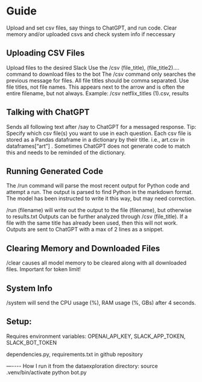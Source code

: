 # Guide
Upload and set csv files, say things to ChatGPT, and run code. Clear memory and/or uploaded csvs  and check system info if neccessary

## Uploading CSV Files
Upload files to the desired Slack
Use the /csv (file_title), (file_title2).... command to download files to the bot
The /csv command only searches the previous message for files.
All file titles should be comma separated.
Use file titles, not file names. This appears next to the arrow and is often the entire filename, but not always.
Example: /csv netflix_titles (1).csv, results

## Talking with ChatGPT
Sends all following text after /say to ChatGPT for a messaged response.
Tip: Specify which csv file(s) you want to use in each question.
Each csv file is stored as a Pandas dataframe in a dictionary by their title. i.e., art.csv in dataframes[“art”] . Sometimes ChatGPT does not generate code to match this and needs to be reminded of the dictionary.

## Running Generated Code
The /run command will parse the most recent output for Python code and attempt a run.
The output is parsed to find Python in the markdown format. The model has been instructed to write it this way, 
but may need correction.

/run (filename) will write out the output to the file (filename), but otherwise to results.txt
Outputs can be further analyzed through /csv (file_title). If a file with the same title has already been used, then this will not work. 
Outputs are sent to ChatGPT with a max of 2 lines as a snippet.

## Clearing Memory and Downloaded Files
/clear causes all model memory to be cleared along with all downloaded files. 
Important for token limit!

## System Info
/system will send the CPU usage (%), RAM usage (%, GBs) after 4 seconds.

## Setup:
Requires environment variables:
OPENAI_API_KEY, 
SLACK_APP_TOKEN, 
SLACK_BOT_TOKEN

dependencies.py, requirements.txt in github repository

—----
How I run it from the dataexploration directory:
source .venv/bin/activate 
python bot.py

